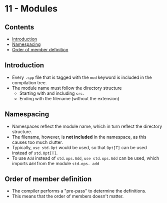 # 11 - Modules

## Contents
- [Introduction](#introduction)
- [Namespacing](#namespacing)
- [Order of member definition](#order-of-member-definition)


## Introduction
- Every `.spp` file that is tagged with the `mod` keyword is included in the compilation tree.
- The module name must follow the directory structure
  - Starting with and including `src.`
  - Ending with the filename (without the extension)

## Namespacing
- Namespaces reflect the module name, which in turn reflect the directory structure.
- The filename, however, is **not included** in the namespace, as this causes too much clutter.
- Typically, `use std.Opt` would be used, so that `Opt[T]` can be used instead of `std.Opt[T]`.
- To use `Add` instead of `std.ops.Add`, `use std.ops.Add` can be used, which imports `Add` from the module `std.ops.
  add`

## Order of member definition
- The compiler performs a "pre-pass" to determine the definitions.
- This means that the order of members doesn't matter.
